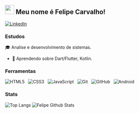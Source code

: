 
## <img src="https://raw.githubusercontent.com/MartinHeinz/MartinHeinz/master/wave.gif" width="30px"> Meu nome é Felipe Carvalho!

[![LinkedIn](https://img.shields.io/badge/linkedin-%230077B5.svg?style=for-the-badge&logo=linkedin&logoColor=white)](https://linkedin.com/in/felcarv01/)
### Estudos
:mortar_board: Analise e desenvolvimento de sistemas.
 - 🧠 Aprendendo sobre Dart/Flutter, Kotlin.

### Ferramentas

![HTML5](https://img.shields.io/badge/-HTML5-black?logo=html5&style=social)&nbsp;&nbsp;
![CSS3](https://img.shields.io/badge/-CSS3-black?logo=css3&style=social)&nbsp;&nbsp;
![JavaScript](https://img.shields.io/badge/-JavaScript-black?logo=javascript&style=social)&nbsp;&nbsp;
![Git](https://img.shields.io/badge/-Git-black?logo=git&style=social)&nbsp;&nbsp;
![GitHub](https://img.shields.io/badge/-GitHub-black?logo=github&style=social)&nbsp;&nbsp;
![Android](https://img.shields.io/badge/-Android-black?logo=android&style=social)&nbsp;&nbsp;

###  Stats

![Top Langs](https://github-readme-stats.vercel.app/api/top-langs/?username=FelCarv01&layout=compact&hide=TeX&theme=gruvbox_light)
![Felipe Github Stats](https://github-readme-stats.vercel.app/api?username=FelCarv01&count_private=true&show_icons=true&include_all_commits=false&theme=gruvbox_light )

